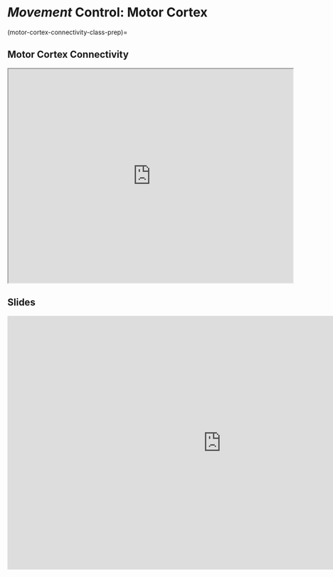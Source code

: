 # *Movement* Control: Motor Cortex

(motor-cortex-connectivity-class-prep)=
## Motor Cortex Connectivity

<iframe src="https://drive.google.com/file/d/12puKAiu90K6ykvWV69k-gCR1_jlqoWdrL3yQV18WtHo/preview" width="640" height="480" allow="autoplay"></iframe>

## Slides

<iframe src="https://docs.google.com/presentation/d/e/2PACX-1vQGaxQmvZnvQumGNJz5hxNE5Dng5sSOwOb3a_HFkN1B1sw39uNl_SllFjWuoyL69FBzTmQf6DVnvErU/embed?start=false&loop=false&delayms=3000" frameborder="0" width="960" height="569" allowfullscreen="true" mozallowfullscreen="true" webkitallowfullscreen="true"></iframe>